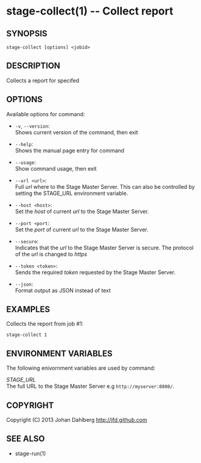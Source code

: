 stage-collect(1) -- Collect report
==================================

## SYNOPSIS

    stage-collect [options] <jobid>

## DESCRIPTION

Collects a report for specifed <jobid>

## OPTIONS

Available options for command:

* `-v`, `--version`:  
    Shows current version of the command, then exit

* `--help`:  
    Shows the manual page entry for command

* `--usage`:  
    Show command usage, then exit

* `--url <url>`:  
    Full _url_ where to the Stage Master Server. This can also be controlled by setting the STAGE_URL environment variable.

* `--host <host>`:  
    Set the _host_ of current _url_ to the Stage Master Server.

* `--port <port`:  
    Set the _port_ of current _url_ to the Stage Master Server.

* `--secure`:  
    Indicates that the _url_ to the Stage Master Server is secure. The protocol of the _url_ is changed to _https_

* `--token <token>`:  
    Sends the required _token_ requested by the Stage Master Server.

* `--json`:  
    Format output as JSON instead of text

## EXAMPLES

Collects the report from job #1:

    stage-collect 1

## ENVIRONMENT VARIABLES

The following enivornment variables are used by command:

  *STAGE_URL*  
  The full URL to the Stage Master Server e.g `http://myserver:8080/`.

## COPYRIGHT

Copyright (C) 2013 Johan Dahlberg <http://jfd.github.com>

## SEE ALSO

* stage-run(1)